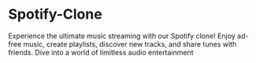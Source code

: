 # Spotify-Clone
Experience the ultimate music streaming with our Spotify clone! Enjoy ad-free music, create playlists, discover new tracks, and share tunes with friends. Dive into a world of limitless audio entertainment
